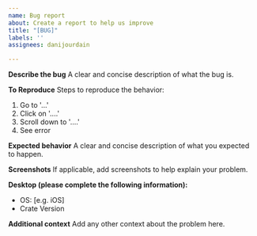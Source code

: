 ```yaml
---
name: Bug report
about: Create a report to help us improve
title: "[BUG]"
labels: ''
assignees: danijourdain

---
```


**Describe the bug**
A clear and concise description of what the bug is.

**To Reproduce**
Steps to reproduce the behavior:
1. Go to '...'
2. Click on '....'
3. Scroll down to '....'
4. See error

**Expected behavior**
A clear and concise description of what you expected to happen.

**Screenshots**
If applicable, add screenshots to help explain your problem.

**Desktop (please complete the following information):**
 - OS: [e.g. iOS]
 - Crate Version

**Additional context**
Add any other context about the problem here.
